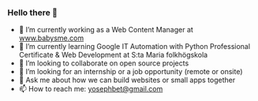 ### Hello there 👋

- 🔭 I’m currently working as a Web Content Manager at www.babysme.com
- 🌱 I’m currently learning Google IT Automation with Python Professional Certificate & Web Development at S:ta Maria folkhögskola
- 👯 I’m looking to collaborate on open source projects
- 🤔 I’m looking for an internship or a job opportunity (remote or onsite)
- 💬 Ask me about how we can build websites or small apps together
- 📫 How to reach me: yosephbet@gmail.com 
